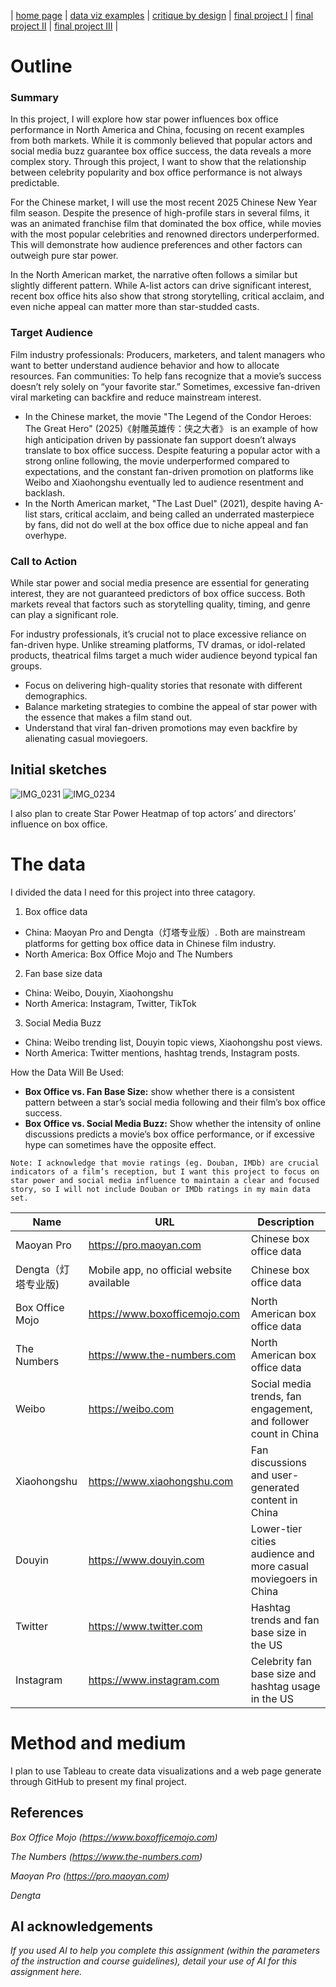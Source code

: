 | [home page](https://yinqinw.github.io/yinqin-portfolio-templates) | [data viz examples](https://yinqinw.github.io/yinqin-portfolio-templates/dataviz-examples) | [critique by design](https://yinqinw.github.io/yinqin-portfolio-templates/critique-by-design) | [final project I](https://yinqinw.github.io/yinqin-portfolio-templates/final-project-part-one) | [final project II](https://yinqinw.github.io/yinqin-portfolio-templates/final-project-part-two) | [final project III](https://yinqinw.github.io/yinqin-portfolio-templates/final-project-part-three) |


# Outline
### Summary
In this project, I will explore how star power influences box office performance in North America and China, focusing on recent examples from both markets. While it is commonly believed that popular actors and social media buzz guarantee box office success, the data reveals a more complex story. Through this project, I want to show that the relationship between celebrity popularity and box office performance is not always predictable.

For the Chinese market, I will use the most recent 2025 Chinese New Year film season. Despite the presence of high-profile stars in several films, it was an animated franchise film that dominated the box office, while movies with the most popular celebrities and renowned directors underperformed. This will demonstrate how audience preferences and other factors can outweigh pure star power.

In the North American market, the narrative often follows a similar but slightly different pattern. While A-list actors can drive significant interest, recent box office hits also show that strong storytelling, critical acclaim, and even niche appeal can matter more than star-studded casts. 
### Target Audience
Film industry professionals: Producers, marketers, and talent managers who want to better understand audience behavior and how to allocate resources.
Fan communities: To help fans recognize that a movie’s success doesn’t rely solely on “your favorite star.” Sometimes, excessive fan-driven viral marketing can backfire and reduce mainstream interest.
- In the Chinese market, the movie "The Legend of the Condor Heroes: The Great Hero" (2025)《射雕英雄传：侠之大者》 is an example of how high anticipation driven by passionate fan support doesn’t always translate to box office success. Despite featuring a popular actor with a strong online following, the movie underperformed compared to expectations, and the constant fan-driven promotion on platforms like Weibo and Xiaohongshu eventually led to audience resentment and backlash.
- In the North American market, "The Last Duel" (2021), despite having A-list stars, critical acclaim, and being called an underrated masterpiece by fans, did not do well at the box office due to niche appeal and fan overhype.
### Call to Action
While star power and social media presence are essential for generating interest, they are not guaranteed predictors of box office success. Both markets reveal that factors such as storytelling quality, timing, and genre can play a significant role.

For industry professionals, it’s crucial not to place excessive reliance on fan-driven hype. Unlike streaming platforms, TV dramas, or idol-related products, theatrical films target a much wider audience beyond typical fan groups.
- Focus on delivering high-quality stories that resonate with different demographics.
- Balance marketing strategies to combine the appeal of star power with the essence that makes a film stand out.
- Understand that viral fan-driven promotions may even backfire by alienating casual moviegoers.

## Initial sketches
  
![IMG_0231](https://github.com/user-attachments/assets/082f90e5-4a58-4de0-ace5-ebc9aad39c75)
![IMG_0234](https://github.com/user-attachments/assets/c14f4ea7-aa89-47d7-a276-a5846aad9456)

I also plan to create Star Power Heatmap of top actors’ and directors’ influence on box office.

# The data

I divided the data I need for this project into three catagory.
1. Box office data
- China: Maoyan Pro and Dengta（灯塔专业版）. Both are mainstream platforms for getting box office data in Chinese film industry.
- North America: Box Office Mojo and The Numbers
2. Fan base size data
- China: Weibo, Douyin, Xiaohongshu
- North America: Instagram, Twitter, TikTok
3. Social Media Buzz
- China:  Weibo trending list, Douyin topic views, Xiaohongshu post views.
- North America: Twitter mentions, hashtag trends, Instagram posts.

How the Data Will Be Used:
- **Box Office vs. Fan Base Size:** show whether there is a consistent pattern between a star’s social media following and their film’s box office success.
- **Box Office vs. Social Media Buzz:** Show whether the intensity of online discussions predicts a movie’s box office performance, or if excessive hype can sometimes have the opposite effect.

`Note: I acknowledge that movie ratings (eg. Douban, IMDb) are crucial indicators of a film’s reception, but I want this project to focus on star power and social media influence to maintain a clear and focused story, so I will not include Douban or IMDb ratings in my main data set.`

| Name | URL | Description |
|------|-----|-------------|
| Maoyan Pro | https://pro.maoyan.com |Chinese box office data|
| Dengta（灯塔专业版)| Mobile app, no official website available|Chinese box office data|
| Box Office Mojo| https://www.boxofficemojo.com| North American box office data|
| The Numbers| https://www.the-numbers.com | North American box office data|
| Weibo| https://weibo.com |Social media trends, fan engagement, and follower count in China|
|Xiaohongshu| https://www.xiaohongshu.com |Fan discussions and user-generated content in China|
|Douyin| https://www.douyin.com |Lower-tier cities audience and more casual moviegoers in China|
|Twitter| https://www.twitter.com |Hashtag trends and fan base size in the US|
|Instagram| https://www.instagram.com |Celebrity fan base size and hashtag usage in the US|


# Method and medium
I plan to use Tableau to create data visualizations and a web page generate through GitHub to present my final project.

## References
_Box Office Mojo (https://www.boxofficemojo.com)_

_The Numbers (https://www.the-numbers.com)_

_Maoyan Pro (https://pro.maoyan.com)_

_Dengta_

## AI acknowledgements
_If you used AI to help you complete this assignment (within the parameters of the instruction and course guidelines), detail your use of AI for this assignment here._
